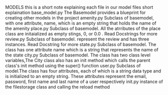 MODELS
this is a short note  explaining each file in our model
files	short explaination
base_model.py	The Basemodel provides a blueprint for creating other models in the project
amenity.py	Subclass of basemodel, with one attribute, name, which is an empty string that holds the name of the amenity
place.py	Subclass of basemodel. All the atrributes of the place class are initaialized as empty stings, 0, or 0.0 . Read Docstrings for more
review.py	Subclass of basemodel. represent the review and has three instances. Read Docstring for more
state.py	Subclass of basemodel. The class has one attribute name which is a string that represents the name of the state
city.py	Subclass of basemodel. The class has two class level variables,The City class also has an init method which calls the parent class's init method using the super() function
user.py	Subclass of model.The class has four attributes, each of which is a string data type and is initialized to an empty string. These attributes represent the email, password, first name and last name of a user respectively
init.py	instance of the filestorage class and calling the reload method
